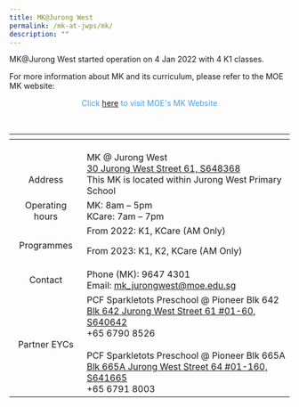 ```yaml
---
title: MK@Jurong West
permalink: /mk-at-jwps/mk/
description: ""
---
```

MK@Jurong West started operation on 4 Jan 2022 with 4 K1 classes.

For more information about MK and its curriculum, please refer to the MOE MK website:


<p style = "text-align: center; color: #4a9fe0"> Click <a href="https://moe.gov.sg/preschool/moe-kindergarten/" target = "_blank">here</a> to visit MOE's MK Website


<table>
<thead>
  <tr>
    <th></th>
    <th></th>
  </tr>
</thead>
<tbody>
  <tr>
    <td style="text-align: center;"><br><br>Address</td>
    <td><br>MK @ Jurong West<br><a href="https://www.google.com/maps/place/30%20Jurong%20West%20Street%2061" target ="_blank">30 Jurong West Street 61, S648368</a><br>This MK is located within Jurong West Primary School</td>
  </tr>
  <tr>
    <td style="text-align: center;">Operating hours</td>
    <td>MK: 8am – 5pm<br>KCare: 7am – 7pm</td>
  </tr>
  <tr>
    <td style="text-align: center;">Programmes </td>
    <td>From 2022: K1, KCare (AM Only)
			
From 2023: K1, K2, KCare (AM Only)</td>
  </tr>
  <tr>
    <td style="text-align: center;"> Contact</td>
    <td>Phone (MK): 9647 4301<br>Email: <a href="mailto:mk_jurongwest@moe.edu.sg">mk_jurongwest@moe.edu.sg</a>   </td>
  </tr>
  <tr>
    <td style="text-align: center;"> Partner EYCs</td>
    <td>PCF Sparkletots Preschool @ Pioneer Blk 642<br><a href="https://www.google.com/maps/place/Blk%20642%20Jurong%20West%20Street%2061%20#01-60,%20S640642" target ="_blank">Blk 642 Jurong West Street 61 #01-60, S640642</a><br>+65 6790 8526 <br><br>PCF Sparkletots Preschool @ Pioneer Blk 665A<br><a href="https://www.google.com/maps/place/Blk%20665A%20Jurong%20West%20Street%2064%20#01-160,%20S641665" target ="_blank">Blk 665A Jurong West Street 64 #01-160, S641665</a><br>+65 6791 8003</td>
  </tr>


<br>